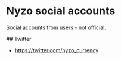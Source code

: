 # Nyzo social accounts

Social accounts from users - not official.

## Twitter

- https://twitter.com/nyzo_currency
